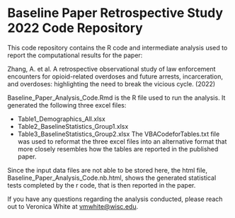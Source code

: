 # Baseline Paper Retrospective Study 2022 Code Repository

This code repository contains the R code and intermediate analysis used to report the computational results for the paper: 

Zhang, A. et al. A retrospective observational study of law enforcement encounters for opioid-related overdoses and future arrests, incarceration, and overdoses: highlighting the need to break the vicious cycle. (2022)

Baseline_Paper_Analysis_Code.Rmd is the R file used to run the analysis. It generated the following three excel files:
* Table1_Demographics_All.xlsx
* Table2_BaselineStatistics_Group1.xlsx
* Table3_BaselineStatistics_Group2.xlsx
The VBACodeforTables.txt file was used to reformat the three excel files into an alternative format that more closely resembles how the tables are reported in the published paper. 

Since the input data files are not able to be stored here, the html file, Baseline_Paper_Analysis_Code.nb.html, shows the generated statistical tests completed by the r code, that is then reported in the paper. 

If you have any questions regarding the analysis conducted, please reach out to Veronica White at vmwhite@wisc.edu. 
